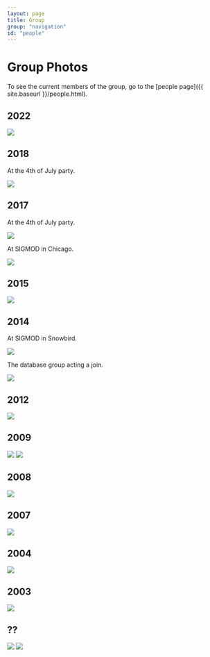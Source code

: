 ```yaml
---
layout: page
title: Group
group: "navigation"
id: "people"
---
```


# Group Photos

To see the current members of the group, go to the [people page]({{ site.baseurl }}/people.html).

## 2022

<img src="{{ site.baseurl }}/images/group/2022.jpg" class="grouppic">

## 2018

At the 4th of July party.

<img src="{{ site.baseurl }}/images/group/2018.jpg" class="grouppic">

## 2017

At the 4th of July party.

<img src="{{ site.baseurl }}/images/group/2017b.jpg" class="grouppic">

At SIGMOD in Chicago.

<img src="{{ site.baseurl }}/images/group/2017a.jpg" class="grouppic">

## 2015

<img src="{{ site.baseurl }}/images/group/2015.jpg" class="grouppic">

## 2014

At SIGMOD in Snowbird.

<img src="{{ site.baseurl }}/images/group/2014.jpg" class="grouppic">

The database group acting a join. 

<img src="{{ site.baseurl }}/images/group/2014funny.jpg" class="grouppic">

## 2012

<img src="{{ site.baseurl }}/images/group/2012.jpg" class="grouppic">

## 2009

<img src="{{ site.baseurl }}/images/group/2009a.jpg" class="grouppic">
<img src="{{ site.baseurl }}/images/group/2009b.jpg" class="grouppic">

## 2008

<img src="{{ site.baseurl }}/images/group/2008.jpg" class="grouppic">

## 2007

<img src="{{ site.baseurl }}/images/group/2007.jpg" class="grouppic">

## 2004

<img src="{{ site.baseurl }}/images/group/2004.jpg" class="grouppic">

## 2003

<img src="{{ site.baseurl }}/images/group/2003.jpg" class="grouppic">

## ??

<img src="{{ site.baseurl }}/images/group/dbpotluck01.jpg" class="grouppic">
<img src="{{ site.baseurl }}/images/group/dbpotluck02.jpg" class="grouppic">
